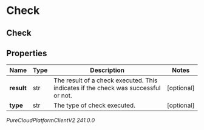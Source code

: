 # Check

## Check

## Properties

|Name | Type | Description | Notes|
|------------ | ------------- | ------------- | -------------|
| **result** | str | The result of a check executed. This indicates if the check was successful or not. | [optional] |
| **type** | str | The type of check executed. | [optional] |



_PureCloudPlatformClientV2 241.0.0_
